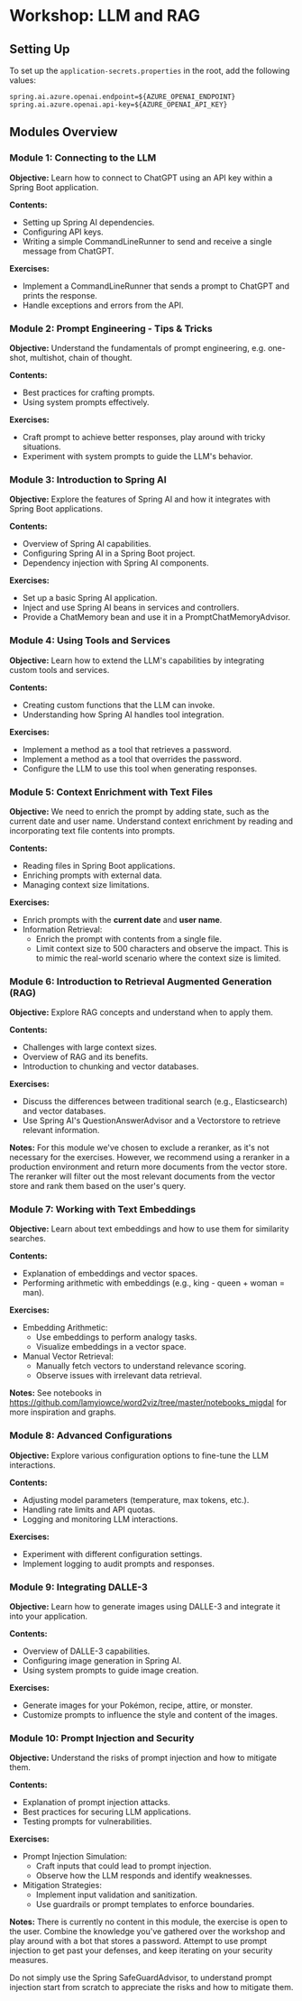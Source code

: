 # Workshop: LLM and RAG

## Setting Up

To set up the `application-secrets.properties` in the root, add the following values:

```
spring.ai.azure.openai.endpoint=${AZURE_OPENAI_ENDPOINT}
spring.ai.azure.openai.api-key=${AZURE_OPENAI_API_KEY}
```

## Modules Overview

### Module 1: Connecting to the LLM
**Objective:**
Learn how to connect to ChatGPT using an API key within a Spring Boot application.

**Contents:**
- Setting up Spring AI dependencies.
- Configuring API keys.
- Writing a simple CommandLineRunner to send and receive a single message from ChatGPT.

**Exercises:**
- Implement a CommandLineRunner that sends a prompt to ChatGPT and prints the response.
- Handle exceptions and errors from the API.

### Module 2: Prompt Engineering - Tips & Tricks
**Objective:**
Understand the fundamentals of prompt engineering, e.g. one-shot, multishot, chain of thought.

**Contents:**
- Best practices for crafting prompts.
- Using system prompts effectively.

**Exercises:**
- Craft prompt to achieve better responses, play around with tricky situations.
- Experiment with system prompts to guide the LLM's behavior.

### Module 3: Introduction to Spring AI
**Objective:**
Explore the features of Spring AI and how it integrates with Spring Boot applications.

**Contents:**
- Overview of Spring AI capabilities.
- Configuring Spring AI in a Spring Boot project.
- Dependency injection with Spring AI components.

**Exercises:**
- Set up a basic Spring AI application.
- Inject and use Spring AI beans in services and controllers.
- Provide a ChatMemory bean and use it in a PromptChatMemoryAdvisor.

### Module 4: Using Tools and Services
**Objective:**
Learn how to extend the LLM's capabilities by integrating custom tools and services.

**Contents:**
- Creating custom functions that the LLM can invoke.
- Understanding how Spring AI handles tool integration.

**Exercises:**
- Implement a method as a tool that retrieves a password.
- Implement a method as a tool that overrides the password.
- Configure the LLM to use this tool when generating responses.

### Module 5: Context Enrichment with Text Files
**Objective:**
We need to enrich the prompt by adding state, such as the current date and user name.
Understand context enrichment by reading and incorporating text file contents into prompts.

**Contents:**
- Reading files in Spring Boot applications.
- Enriching prompts with external data.
- Managing context size limitations.

**Exercises:**
- Enrich prompts with the **current date** and **user name**.
- Information Retrieval:
  - Enrich the prompt with contents from a single file.
  - Limit context size to 500 characters and observe the impact. This is to mimic the real-world scenario where the context size is limited.

### Module 6: Introduction to Retrieval Augmented Generation (RAG)
**Objective:**
Explore RAG concepts and understand when to apply them.

**Contents:**
- Challenges with large context sizes.
- Overview of RAG and its benefits.
- Introduction to chunking and vector databases.

**Exercises:**
- Discuss the differences between traditional search (e.g., Elasticsearch) and vector databases.
- Use Spring AI's QuestionAnswerAdvisor and a Vectorstore to retrieve relevant information.

**Notes:**
For this module we've chosen to exclude a reranker, as it's not necessary for the exercises. 
However, we recommend using a reranker in a production environment and return more documents from the vector store.
The reranker will filter out the most relevant documents from the vector store and rank them based on the user's query.

### Module 7: Working with Text Embeddings
**Objective:**
Learn about text embeddings and how to use them for similarity searches.

**Contents:**
- Explanation of embeddings and vector spaces.
- Performing arithmetic with embeddings (e.g., king - queen + woman = man).

**Exercises:**
- Embedding Arithmetic:
  - Use embeddings to perform analogy tasks.
  - Visualize embeddings in a vector space.
- Manual Vector Retrieval:
  - Manually fetch vectors to understand relevance scoring.
  - Observe issues with irrelevant data retrieval.

**Notes:**
See notebooks in https://github.com/lamyiowce/word2viz/tree/master/notebooks_migdal for more inspiration and graphs.

### Module 8: Advanced Configurations
**Objective:**
Explore various configuration options to fine-tune the LLM interactions.

**Contents:**
- Adjusting model parameters (temperature, max tokens, etc.).
- Handling rate limits and API quotas.
- Logging and monitoring LLM interactions.

**Exercises:**
- Experiment with different configuration settings.
- Implement logging to audit prompts and responses.

### Module 9: Integrating DALLE-3
**Objective:**
Learn how to generate images using DALLE-3 and integrate it into your application.

**Contents:**
- Overview of DALLE-3 capabilities.
- Configuring image generation in Spring AI.
- Using system prompts to guide image creation.

**Exercises:**
- Generate images for your Pokémon, recipe, attire, or monster.
- Customize prompts to influence the style and content of the images.

### Module 10: Prompt Injection and Security
**Objective:**
Understand the risks of prompt injection and how to mitigate them.

**Contents:**
- Explanation of prompt injection attacks.
- Best practices for securing LLM applications.
- Testing prompts for vulnerabilities.

**Exercises:**
- Prompt Injection Simulation:
  - Craft inputs that could lead to prompt injection.
  - Observe how the LLM responds and identify weaknesses.
- Mitigation Strategies:
  - Implement input validation and sanitization.
  - Use guardrails or prompt templates to enforce boundaries.

**Notes:**
There is currently no content in this module, the exercise is open to the user.
Combine the knowledge you've gathered over the workshop and play around with a bot that stores a password.
Attempt to use prompt injection to get past your defenses, and keep iterating on your security measures.

Do not simply use the Spring SafeGuardAdvisor, to understand prompt injection start from scratch to appreciate the risks and how to mitigate them.
